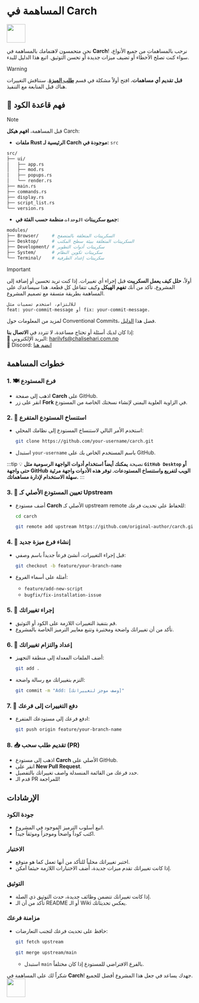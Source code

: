 # المساهمة في **Carch** 

<img src="https://cdn-icons-png.flaticon.com/128/993/993686.png" width="50" />

نحن متحمسون لاهتمامك بالمساهمة في **Carch**! نرحب بالمساهمات من جميع الأنواع، سواء كنت تصلح الأخطاء أو تضيف ميزات جديدة أو تحسن التوثيق. اتبع هذا الدليل للبدء.

> [!WARNING]  
> **قبل تقديم أي مساهمات**، افتح أولاً مشكلة في قسم **[طلب الميزة](https://github.com/harilvfs/carch/issues/new?template=feature-reqests.yml)**. سنناقش التغييرات هناك قبل المتابعة مع التنفيذ.  

## 📌 فهم قاعدة الكود

> [!NOTE]
> قبل المساهمة، **افهم هيكل** Carch:
> - **ملفات Rust الرئيسية لـ Carch موجودة في:** `src`
>
>```sh
> src/
> ├── ui/
> │   ├── app.rs
> │   ├── mod.rs
> │   ├── popups.rs
> │   └── render.rs 
> ├── main.rs 
> ├── commands.rs
> ├── display.rs
> ├── script_list.rs 
> └── version.rs
> ```
> 
> - **جميع سكريبتات `الوحدات` منظمة حسب الفئة في:**  
> ```sh
> modules/
> ├── Browser/     # السكريبتات المتعلقة بالمتصفح 
> ├── Desktop/     # السكريبتات المتعلقة ببيئة سطح المكتب
> ├── Development/ # سكريبتات أدوات التطوير
> ├── System/      # سكريبتات تكوين النظام
> └── Terminal/    # سكريبتات إعداد الطرفية
> ```


> [!IMPORTANT]
> أولاً، **حلل كيف يعمل السكريبت** قبل إجراء أي تغييرات. إذا كنت تريد تحسين أو إضافة إلى المشروع، تأكد من أنك **تفهم الهيكل** وكيف تتفاعل كل قطعة. هذا سيساعدك على المساهمة بطريقة متسقة مع تصميم المشروع. 
>
> ```sh
> للالتزام، استخدم تسميات مثل
> feat: your-commit-message أو fix: your-commit-message.
> ```
> 
> لمزيد من المعلومات حول Conventional Commits، فضل هذا [الدليل](https://gist.github.com/harilvfs/53cc86aa79ea4642356540aadc6bd87d).


إذا كان لديك أسئلة أو تحتاج مساعدة، لا تتردد في **الاتصال بنا**:  
📧 البريد الإلكتروني: <a href="mailto:harilvfs@chalisehari.com.np">harilvfs@chalisehari.com.np</a>  
💬 Discord: <a href="https://discord.com/invite/8NJWstnUHd">انضم هنا</a>  

## خطوات المساهمة

### 1. 🍽️ فرع المستودع
- اذهب إلى صفحة **Carch** على GitHub.
- انقر على زر **Fork** في الزاوية العلوية اليمنى لإنشاء نسختك الخاصة من المستودع.

### 2. 🌿 استنساخ المستودع المتفرع
- استخدم الأمر التالي لاستنساخ المستودع إلى نظامك المحلي:

  ```bash
  git clone https://github.com/your-username/carch.git
  ```

- استبدل `your-username` باسم المستخدم الخاص بك على GitHub.

:::tip :bulb: نصيحة
**يمكنك أيضاً استخدام أدوات الواجهة الرسومية مثل `GitHub Desktop` أو حتى واجهة GitHub الويب لتفريع واستنساخ المستودعات. توفر هذه الأدوات واجهة مرئية سهلة الاستخدام لإدارة مساهماتك.**
:::

### 3. 🌱 تعيين المستودع الأصلي كـ Upstream
- أضف مستودع **Carch** الأصلي كـ upstream remote للحفاظ على تحديث فرعك:

   ```bash
   cd carch
   ```

   ```bash
   git remote add upstream https://github.com/original-author/carch.git
   ```

### 4. 🍇 إنشاء فرع ميزة جديد
- قبل إجراء التغييرات، أنشئ فرعاً جديداً باسم وصفي:

   ```bash
   git checkout -b feature/your-branch-name
   ```

- أمثلة على أسماء الفروع:
  - `feature/add-new-script`
  - `bugfix/fix-installation-issue`

### 5. 🔧 إجراء تغييراتك
- قم بتنفيذ التغييرات اللازمة على الكود أو التوثيق.
- تأكد من أن تغييراتك واضحة ومختبرة وتتبع معايير الترميز الخاصة بالمشروع.

### 6. 📝 إعداد والتزام تغييراتك
- أضف الملفات المعدلة إلى منطقة التجهيز:

   ```bash
   git add .
   ```

- التزم بتغييراتك مع رسالة واضحة:

   ```bash
   git commit -m "Add: [وصف موجز لتغييراتك]"
   ```

### 7. 🚀 دفع التغييرات إلى فرعك
- ادفع فرعك إلى مستودعك المتفرع:

   ```bash
   git push origin feature/your-branch-name
   ```

### 8. 📥 تقديم طلب سحب (PR)
- اذهب إلى مستودع **Carch** الأصلي على GitHub.
- انقر على **New Pull Request**.
- حدد فرعك من القائمة المنسدلة واصف تغييراتك بالتفصيل.
- قدم الـ PR للمراجعة!

## الإرشادات

### جودة الكود
- اتبع أسلوب الترميز الموجود في المشروع.
- اكتب كوداً واضحاً وموجزاً وموثقاً جيداً.

### الاختبار
- اختبر تغييراتك محلياً للتأكد من أنها تعمل كما هو متوقع.
- إذا كانت تغييراتك تقدم ميزات جديدة، أضف الاختبارات اللازمة حيثما أمكن.

### التوثيق
- إذا كانت تغييراتك تتضمن وظائف جديدة، حدث التوثيق ذي الصلة.
- تأكد من أن الـ README أو الـ Wiki يعكس تحديثاتك.

### مزامنة فرعك
- حافظ على تحديث فرعك لتجنب التعارضات:

   ```bash
   git fetch upstream
   ```
   ```bash
   git merge upstream/main
   ```
  - استبدل `main` بالفرع الافتراضي للمستودع إذا كان مختلفاً.

شكراً لك على المساهمة في **Carch**! جهدك يساعد في جعل هذا المشروع أفضل للجميع. <img src="https://cdn-icons-png.flaticon.com/128/2279/2279398.png" width="50" />